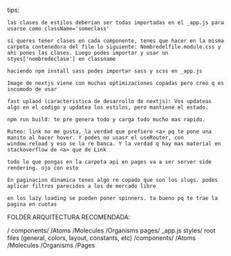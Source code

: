 tips:

	las clases de estilos deberian ser todas importadas en el _app.js para usarse como className='someclass'

	si queres tener clases en cada componente, tenes que hacer en la misma carpeta contenedora del file lo siguiente: Nombredelfile.module.css y ahi pones las clases. Luego podes importar y usar un styes['nombredeclase'] en classname

	haciendo npm install sass podes importar sass y scss en _app.js

	Image de nextjs viene con muchas optimizaciones copadas pero creo q es incomodo de usar

	fast uplaod (caracteristica de desarrollo de nextjs): Vos updateas algo en el codigo y updatea los estilos, pero mantiene el estado.

	npm run build: te pre genera todo y carga todo mucho mas rapido.

	Ruteo: link no me gusta, la verdad que prefiero <a> pq te pone una manito al hacer hover. Y podes no usasr el useRouter, con window.reload y eso se la re banca. Y la verdad q hay mas material en stackoverflow de <a> que de Link

	todo lo que pongas en la carpeta api en pages va a ser server side rendering. ojo con esto

	En paginacion dinamica tenes algo re copado que son los slugs. podes aplicar filtros parecidos a los de mercado libre

	en los lazy loading se pueden poner spinners. ta bueno pq te trae la pagina en cuotas


FOLDER ARQUITECTURA RECOMENDADA:

/
	components/
		/Atoms
		/Molecules
		/Organisms
	pages/
		_app.js
	styles/
		root files (general, colors, layout, constants, etc)
		/components/
			/Atoms
			/Molecules
			/Organisms
			/Pages

